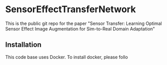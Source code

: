 # SensorEffectTransferNetwork
This is the public git repo for the paper "Sensor Transfer: Learning Optimal Sensor Effect Image Augmentation for Sim-to-Real Domain Adaptation"

## Installation
This code base uses Docker. To install docker, please follo
